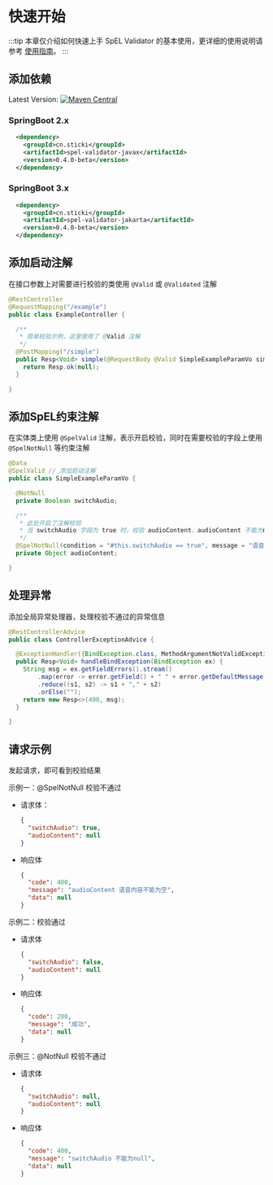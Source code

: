 # 快速开始

:::tip
本章仅介绍如何快速上手 SpEL Validator 的基本使用，更详细的使用说明请参考 [使用指南](user-guide.md)。
:::

## 添加依赖

Latest Version:
[![Maven Central](https://img.shields.io/maven-central/v/cn.sticki/spel-validator-root.svg)](https://central.sonatype.com/search?q=g:cn.sticki%20a:spel-validator-root)

### SpringBoot 2.x

```xml
  <dependency>
    <groupId>cn.sticki</groupId>
    <artifactId>spel-validator-javax</artifactId>
    <version>0.4.0-beta</version>
  </dependency>
```

### SpringBoot 3.x

```xml
  <dependency>
    <groupId>cn.sticki</groupId>
    <artifactId>spel-validator-jakarta</artifactId>
    <version>0.4.0-beta</version>
  </dependency>
```

## 添加启动注解

在接口参数上对需要进行校验的类使用 `@Valid` 或 `@Validated` 注解

```java
@RestController
@RequestMapping("/example")
public class ExampleController {

  /**
   * 简单校验示例，这里使用了 @Valid 注解
   */
  @PostMapping("/simple")
  public Resp<Void> simple(@RequestBody @Valid SimpleExampleParamVo simpleExampleParamVo) {
    return Resp.ok(null);
  }

}
```

## 添加SpEL约束注解

在实体类上使用 `@SpelValid` 注解，表示开启校验，同时在需要校验的字段上使用 `@SpelNotNull` 等约束注解

```java
@Data
@SpelValid // 添加启动注解
public class SimpleExampleParamVo {

  @NotNull
  private Boolean switchAudio;

  /**
   * 此处开启了注解校验
   * 当 switchAudio 字段为 true 时，校验 audioContent，audioContent 不能为null
   */
  @SpelNotNull(condition = "#this.switchAudio == true", message = "语音内容不能为空")
  private Object audioContent;

}
```

## 处理异常

添加全局异常处理器，处理校验不通过的异常信息

```java
@RestControllerAdvice
public class ControllerExceptionAdvice {

  @ExceptionHandler({BindException.class, MethodArgumentNotValidException.class})
  public Resp<Void> handleBindException(BindException ex) {
    String msg = ex.getFieldErrors().stream()
        .map(error -> error.getField() + " " + error.getDefaultMessage())
        .reduce((s1, s2) -> s1 + "," + s2)
        .orElse("");
    return new Resp<>(400, msg);
  }

}
```

## 请求示例

发起请求，即可看到校验结果

示例一：@SpelNotNull 校验不通过

- 请求体：

  ```json
  {
    "switchAudio": true,
    "audioContent": null
  }
  ```

- 响应体
  ```json
  {
    "code": 400,
    "message": "audioContent 语音内容不能为空",
    "data": null
  }
  ```

示例二：校验通过

- 请求体
  ```json
  {
    "switchAudio": false,
    "audioContent": null
  }
  ```

- 响应体
  ```json
  {
    "code": 200,
    "message": "成功",
    "data": null
  }
  ```

示例三：@NotNull 校验不通过

- 请求体
  ```json
  {
    "switchAudio": null,
    "audioContent": null
  }
  ```

- 响应体
  ```json
  {
    "code": 400,
    "message": "switchAudio 不能为null",
    "data": null
  }
  ```


